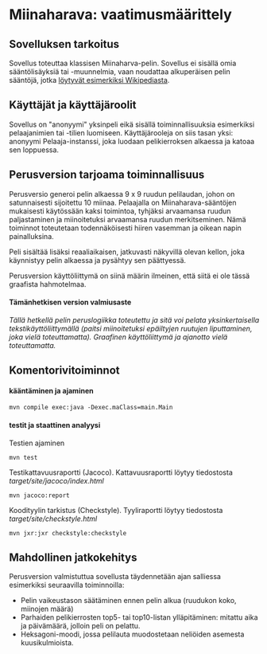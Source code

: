# Miinaharava: vaatimusmäärittely

## Sovelluksen tarkoitus

Sovellus toteuttaa klassisen Miinaharva-pelin. Sovellus ei sisällä omia sääntölisäyksiä tai -muunnelmia, vaan noudattaa alkuperäisen pelin sääntöjä, jotka [löytyvät esimerkiksi Wikipediasta](https://fi.wikipedia.org/wiki/Miinaharava_(peli)).

## Käyttäjät ja käyttäjäroolit

Sovellus on "anonyymi" yksinpeli eikä sisällä toiminnallisuuksia esimerkiksi pelaajanimien tai -tilien luomiseen. Käyttäjärooleja on siis tasan yksi: anonyymi Pelaaja-instanssi, joka luodaan pelikierroksen alkaessa ja katoaa sen loppuessa.

## Perusversion tarjoama toiminnallisuus

Perusversio generoi pelin alkaessa 9 x 9 ruudun pelilaudan, johon on satunnaisesti sijoitettu 10 miinaa. Pelaajalla on Miinaharava-sääntöjen mukaisesti käytössään kaksi toimintoa, tyhjäksi arvaamansa ruudun paljastaminen ja miinoitetuksi arvaamansa ruudun merkitseminen. Nämä toiminnot toteutetaan todennäköisesti hiiren vasemman ja oikean napin painalluksina.

Peli sisältää lisäksi reaaliaikaisen, jatkuvasti näkyvillä olevan kellon, joka käynnistyy pelin alkaessa ja pysähtyy sen päättyessä.

Perusversion käyttöliittymä on siinä määrin ilmeinen, että siitä ei ole tässä graafista hahmotelmaa.

#### Tämänhetkisen version valmiusaste

_Tällä hetkellä pelin peruslogiikka toteutettu ja sitä voi pelata yksinkertaisella tekstikäyttöliittymällä (paitsi miinoitetuksi epäiltyjen ruutujen liputtaminen, joka vielä toteuttamatta). Graafinen käyttöliittymä ja ajanotto vielä toteuttamatta._

## Komentorivitoiminnot

#### kääntäminen ja ajaminen

```shell
mvn compile exec:java -Dexec.maClass=main.Main
```

#### testit ja staattinen analyysi

Testien ajaminen

```shell
mvn test
```

Testikattavuusraportti (Jacoco). Kattavuusraportti löytyy tiedostosta _target/site/jacoco/index.html_

```shell
mvn jacoco:report
```

Koodityylin tarkistus (Checkstyle). Tyyliraportti löytyy tiedostosta _target/site/checkstyle.html_

```shell
mvn jxr:jxr checkstyle:checkstyle
```

## Mahdollinen jatkokehitys

Perusversion valmistuttua sovellusta täydennetään ajan salliessa esimerkiksi seuraavilla toiminnoilla:

* Pelin vaikeustason säätäminen ennen pelin alkua (ruudukon koko, miinojen määrä)
* Parhaiden pelikierrosten top5- tai top10-listan ylläpitäminen: mitattu aika ja päivämäärä, jolloin peli on pelattu.
* Heksagoni-moodi, jossa pelilauta muodostetaan neliöiden asemesta kuusikulmioista.
